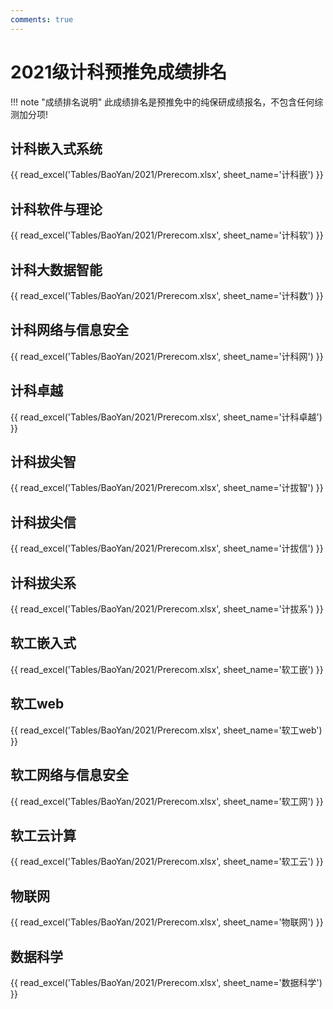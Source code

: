 ```yaml
---
comments: true
---
```

# 2021级计科预推免成绩排名

!!! note "成绩排名说明"
    此成绩排名是预推免中的纯保研成绩报名，不包含任何综测加分项!

## 计科嵌入式系统

{{ read_excel('Tables/BaoYan/2021/Prerecom.xlsx', sheet_name='计科嵌') }}

## 计科软件与理论

{{ read_excel('Tables/BaoYan/2021/Prerecom.xlsx', sheet_name='计科软') }}

## 计科大数据智能

{{ read_excel('Tables/BaoYan/2021/Prerecom.xlsx', sheet_name='计科数') }}

## 计科网络与信息安全

{{ read_excel('Tables/BaoYan/2021/Prerecom.xlsx', sheet_name='计科网') }}

## 计科卓越

{{ read_excel('Tables/BaoYan/2021/Prerecom.xlsx', sheet_name='计科卓越') }}

## 计科拔尖智

{{ read_excel('Tables/BaoYan/2021/Prerecom.xlsx', sheet_name='计拔智') }}

## 计科拔尖信

{{ read_excel('Tables/BaoYan/2021/Prerecom.xlsx', sheet_name='计拔信') }}

## 计科拔尖系

{{ read_excel('Tables/BaoYan/2021/Prerecom.xlsx', sheet_name='计拔系') }}

## 软工嵌入式

{{ read_excel('Tables/BaoYan/2021/Prerecom.xlsx', sheet_name='软工嵌') }}

## 软工web

{{ read_excel('Tables/BaoYan/2021/Prerecom.xlsx', sheet_name='软工web') }}

## 软工网络与信息安全

{{ read_excel('Tables/BaoYan/2021/Prerecom.xlsx', sheet_name='软工网') }}

## 软工云计算

{{ read_excel('Tables/BaoYan/2021/Prerecom.xlsx', sheet_name='软工云') }}

## 物联网

{{ read_excel('Tables/BaoYan/2021/Prerecom.xlsx', sheet_name='物联网') }}

## 数据科学

{{ read_excel('Tables/BaoYan/2021/Prerecom.xlsx', sheet_name='数据科学') }}
